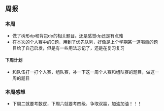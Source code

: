 ## 周报

### 本周
- 做了树形dp和背包dp的相关题目，还是感觉dp还是有点难
- 在本次的个人赛中的C题，用到了优先队列，好像是上个学期某一道喝毒的题目给了自己启发，但是有一些用法忘记了，还是在复习复习
#### 下周计划
- 和队伍打一打个人赛，组队赛，补一下这一周个人赛和组队赛的题目，做这一周的题目
### 本周感想
- 下周二就要考数逻，下周六就要考四级，争取双赢，加油加油！！！
